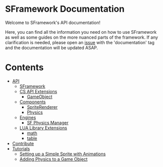 # SFramework Documentation
Welcome to SFramework's API documentation!

Here, you can find all the information you need on how to use SFramework as well as some guides on the more nuanced parts of the framework.  If any clarification is needed, please open an [issue](https://github.com/mitchwadair/sidescroller-framework/issues) with the 'documentation' tag and the documentation will be updated ASAP.

# Contents
- [API](API)
  - [SFramework](API/SFramework.md)
  - [CS API Extensions](API/CS_API_Extensions)
    - [GameObject](API/CS_API_Extensions/GameObject.md)
  - [Components](API/Components)
    - [SpriteRenderer](API/Components/SpriteRenderer.md)
    - [Physics](API/Components/Physics.md)
  - [Engines](API/Engines)
    - [SF Physics Manager](API/Engines/SF_Physics_Manager.md)
  - [LUA Library Extensions](API/LUA_Library_Extensions)
    - [math](API/LUA_Library_Extensions/math.md)
    - [table](API/LUA_Library_Extensions/table.md)
- [Contribute](Contribute)
- [Tutorials](Tutorials)
  - [Setting up a Simple Sprite with Animations](Tutorials\adding_physics_to_a_gameobject.md)
  - [Adding Physics to a Game Object](Tutorials\setting_up_a_simple_sprite_with_animation.md)

